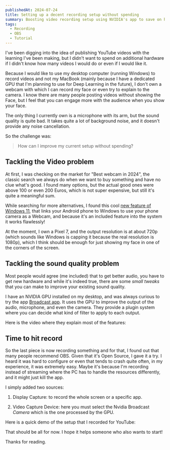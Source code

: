 ```yaml
---
publishedAt: 2024-07-24
title: Setting up a decent recording setup without spending
summary: Boosting video recording setup using NVIDIA's app to save on hardware expenses.
tags:
  - Recording
  - OBS
  - Tutorial
---
```

I've been digging into the idea of publishing YouTube videos with the learning I've been making, but I didn't want to spend on additional hardware if I didn't know how many videos I would do or even if I would like it.

Because I would like to use my desktop computer (running Windows) to record videos and not my MacBook (mainly because I have a dedicated GPU that I'm planning to use for Deep Learning in the future), I don't own a webcam with which I can record my face or even try to explain to the camera. I know there are many people posting videos without showing the Face, but I feel that you can engage more with the audience when you show your face.

The only thing I currently own is a microphone with its arm, but the sound quality is quite bad. It takes quite a lot of background noise, and it doesn't provide any noise cancellation.

So the challenge was:

> How can I improve my current setup without spending?

## Tackling the Video problem

At first, I was checking on the market for "Best webcam in 2024", the classic search we always do when we want to buy something and have no clue what's good. I found many options, but the actual good ones were above 100 or even 200 Euros, which is not super expensive, but still it's quite a meaningful sum.

While searching for more alternatives, I found this cool [new feature of Windows 11](https://blogs.windows.com/windows-insider/2024/02/29/ability-to-use-a-mobile-devices-camera-as-a-webcam-on-your-pc-begins-rolling-out-to-windows-insiders/), that links your Android phone to Windows to use your phone camera as a Webcam, and because it's an included feature into the system it works flawlessly!

At the moment, I own a Pixel 7, and the output resolution is at about 720p (which sounds like Windows is capping it because the real resolution is 1080p), which I think should be enough for just showing my face in one of the corners of the screen.

## Tackling the sound quality problem

Most people would agree (me included) that to get better audio, you have to get new hardware and while it's indeed true, there are some _small tweaks_ that you can make to improve your existing sound quality.

I have an NVIDIA GPU installed on my desktop, and was always curious to try the app [Broadcast app](https://www.nvidia.com/en-us/geforce/broadcasting/broadcast-app/). It uses the GPU to improve the output of the audio, microphone, and even the camera. They provide a plugin system where you can decide what kind of filter to apply to each output.

Here is the video where they explain most of the features:

<lite-youtube videoid="_kHFTeL1RVU" videotitle="NVIDIA Broadcast App" ></lite-youtube>

## Time to hit record

So the last piece is now recording something and for that, I found out that many people recommend OBS. Given that it's Open Source, I gave it a try. I heard it was hard to configure or even that tends to crash quite often, in my experience, it was extremely easy. Maybe it's because I'm recording instead of streaming where the PC has to handle the resources differently, and it might just kill the app.

I simply added two sources:

1.  Display Capture: to record the whole screen or a specific app.
    
2.  Video Capture Device: here you must select the Nvidia Broadcast _Camera_ which is the one processed by the GPU.

Here is a quick demo of the setup that I recorded for YouTube:

<lite-youtube videoid="UG1WatzDuAk" videotitle="Quick setup of OBS" ></lite-youtube>

That should be all for now. I hope it helps someone who also wants to start!

Thanks for reading.